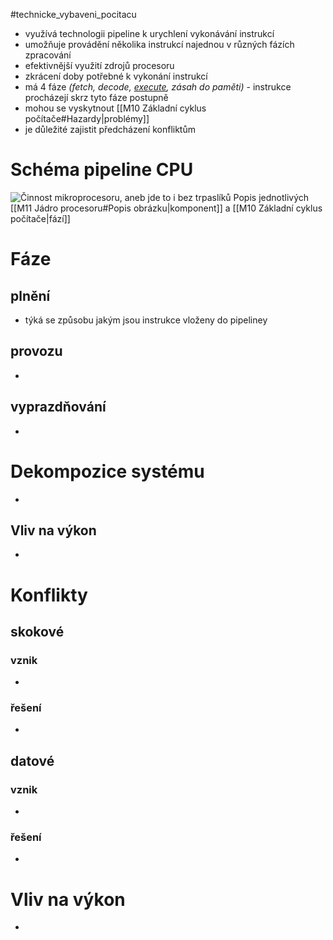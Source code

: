 #technicke_vybaveni_pocitacu 
* využívá technologii pipeline k urychlení vykonávání instrukcí
* umožňuje provádění několika instrukcí najednou v různých fázích zpracování
* efektivnější využití zdrojů procesoru
* zkrácení doby potřebné k vykonání instrukcí
* má 4 fáze *(fetch, decode, [execute](https://www.youtube.com/watch?v=ESx_hy1n7HA), zásah do paměti)* - instrukce procházejí skrz tyto fáze postupně
* mohou se vyskytnout [[M10 Základní cyklus počítače#Hazardy|problémy]]
* je důležité zajistit předcházení konfliktům
# Schéma pipeline CPU
![Činnost mikroprocesoru, aneb jde to i bez trpaslíků](https://i.iinfo.cz/urs/pc_05_01-120648298004188.gif)
Popis jednotlivých [[M11 Jádro procesoru#Popis obrázku|komponent]] a [[M10 Základní cyklus počítače|fází]]
# Fáze
## plnění
* týká se způsobu jakým jsou instrukce vloženy do pipeliney
## provozu
* 
## vyprazdňování
* 
# Dekompozice systému
* 
## Vliv na výkon
* 
# Konflikty
## skokové
### vznik
* 
### řešení
* 
## datové
### vznik
* 
### řešení
* 
# Vliv na výkon
* 